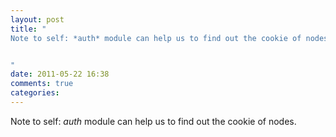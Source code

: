 ```yaml
---
layout: post
title: "
Note to self: *auth* module can help us to find out the cookie of nodes.


"
date: 2011-05-22 16:38
comments: true
categories: 
---
```


Note to self: *auth* module can help us to find out the cookie of nodes.



